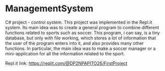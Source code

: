 # ManagementSystem

C# project - control system. This project was implemented in the Repl.it system. Its main idea was to create a general program to combine different functions related to sports such as soccer. This program, i can say, is a tiny database, but only with file working, which stores a lot of information that the user of the program enters into it, and also provides many other functions. In particular, the main idea was to make a soccer manager or a mini-application for all the information related to the sport.

Repl.it link: https://replit.com/@DP2NPAPITO26/FirstProject
